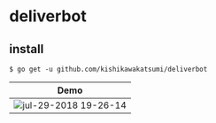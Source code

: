 # deliverbot

## install
```shell
$ go get -u github.com/kishikawakatsumi/deliverbot
```

| Demo |
|:-:|
|![jul-29-2018 19-26-14](https://user-images.githubusercontent.com/38090650/43365311-e3b342ac-9365-11e8-925a-44366cbb876e.gif)|
